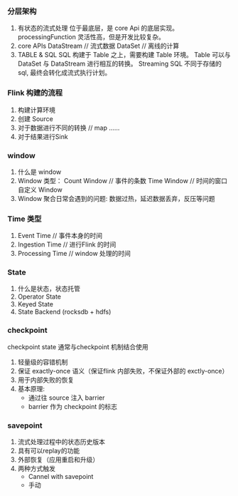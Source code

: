 ### 分层架构
1. 有状态的流式处理
	位于最底层，是 core Api 的底层实现。
	processingFunction
	灵活性高，但是开发比较复杂。
2. core APIs
	DataStream // 流式数据
	DataSet // 离线的计算
3. TABLE & SQL
	SQL 构建于 Table 之上，需要构建 Table 环境。
	Table 可以与 DataSet 与 DataStream 进行相互的转换。
	Streaming SQL 不同于存储的 sql, 最终会转化成流式执行计划。

### Flink 构建的流程
1. 构建计算环境
2. 创建 Source
3. 对于数据进行不同的转换 // map ......
4. 对于结果进行Sink

### window
1. 什么是 window
2. Window 类型：
	Count Window // 事件的条数
	Time Window // 时间的窗口
	自定义 Window
3. Window 聚合日常会遇到的问题:
	数据过热，延迟数据丢弃，反压等问题

### Time 类型
1. Event Time // 事件本身的时间
2. Ingestion Time // 进行Flink 的时间
3. Processing Time // window 处理的时间

### State
1. 什么是状态，状态托管
2. Operator State
3. Keyed State
4. State Backend (rocksdb + hdfs)

### checkpoint
checkpoint state 通常与checkpoint 机制结合使用
1. 轻量级的容错机制
2. 保证 exactly-once 语义（保证flink 内部失败，不保证外部的 exctly-once）
3. 用于内部失败的恢复
4. 基本原理:
	* 通过往 source 注入 barrier
	* barrier 作为 checkpoint 的标志

### savepoint
1. 流式处理过程中的状态历史版本
2. 具有可以replay的功能
3. 外部恢复（应用重启和升级）
4. 两种方式触发
	* Cannel with savepoint
	* 手动




